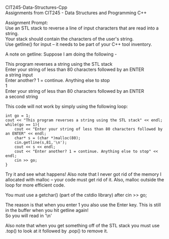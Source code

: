 CIT245-Data-Structures-Cpp  
Assignments from CIT245 - Data Structures and Programming C++  
  
Assignment Prompt:  
Use an STL stack to reverse a line of input characters that are read into a string.  
Your stack should contain the characters of the user's string.  
Use getline() for input – it needs to be part of your C++ tool inventory.  
  
A note on getline:  Suppose I am doing the following -  
  
This program reverses a string using the STL stack  
Enter your string of less than 80 characters followed by an ENTER  
a string input  
Enter another? 1 = continue. Anything else to stop  
1  
Enter your string of less than 80 characters followed by an ENTER  
a second string  

This code will not work by simply using the following loop:  
  
	int go = 1;  
	cout << "This program reverses a string using the STL stack" << endl;  
	while(go == 1){  
		cout << "Enter your string of less than 80 characters followed by an ENTER" << endl;  
		char* s = (char *)malloc(80);  
		cin.getline(s,81,'\n');  
		cout << s << endl;  
		cout << "Enter another? 1 = continue. Anything else to stop" << endl;  
		cin >> go;  
	}  
  
Try it and see what happens!  Also note that I never got rid of the memory I allocated with malloc – your code must get rid of it.   Also, malloc outside the loop for more efficient code.  
  
You must use a getchar() (part of the cstdio library) after cin >> go;  
  
The reason is that when you enter 1 you also use the Enter key.  This is still in the buffer when you hit getline again!  
So you will read in '\n'   
  
Also note that when you get something off of the STL stack you must use .top() to look at it followed by .pop() to remove it.  


